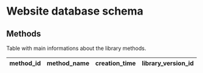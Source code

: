 # Website database schema

## Methods
Table with main informations about the library methods.

| method_id | method_name | creation_time | library_version_id |
|-----------|-------------|---------------|--------------------|
